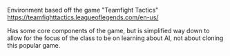 Environment based off the game "Teamfight Tactics" 
https://teamfighttactics.leagueoflegends.com/en-us/

Has some core components of the game, but is simplified way down to allow for the focus of the class to be on learning about AI, not about cloning this popular game.
